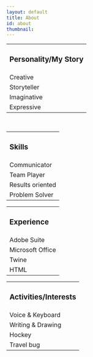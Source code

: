 ```yaml
---
layout: default
title: About
id: about
thumbnail: 
---
```

<table id= "tb1">

<tr>

<td><h3> Personality/My Story
</h3>

<tr><td>Creative</td></tr>

<tr><td>Storyteller</td></tr>

<tr><td>Imaginative</td></tr>

<tr><td>Expressive</td></tr>



<table id= "tb2">

<tr>

<td><h3> Skills
</h3>

<tr><td>Communicator</td></tr>

<tr><td>Team Player</td></tr>

<tr><td>Results oriented</td></tr>

<tr><td>Problem Solver</td></tr>

<br>

<table id= "tb3">

<tr>

<td><h3> Experience
</h3>

<tr><td>Adobe Suite</td></tr>

<tr><td>Microsoft Office</td></tr>

<tr><td>Twine</td></tr>

<tr><td>HTML</td></tr>



<table id= "tb4">

<tr>

<td><h3> Activities/Interests
</h3>

<tr><td>Voice & Keyboard</td></tr>

<tr><td>Writing & Drawing</td></tr>

<tr><td>Hockey</td></tr>

<tr><td>Travel bug</td></tr>

</table>

<br>
<img href="/images/uploads/IMG_3162.jpg">

<br>
